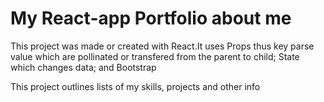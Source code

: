 # My React-app Portfolio about me
<p>This project was made or created with React.It uses Props thus key parse value which are pollinated or transfered from the parent to child; State which changes data; and Bootstrap</p>
<p> This project outlines lists of my skills, projects and other info </p>
